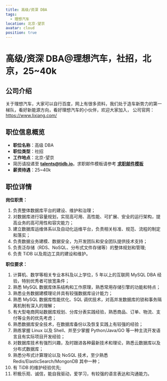 ```yaml
---
title: 高级/资深 DBA
tags:
  - 理想汽车
location: 北京-望京
avatar: cloud
position: true
---
```


# 高级/资深 DBA@理想汽车，社招，北京，25~40k

## 公司介绍

关于理想汽车，大家可以自行百度，网上有很多资料，我们处于造车新势力的第一梯队，看好新能源方向，看好理想汽车的小伙伴，欢迎大家加入， 公司官网：https://www.lixiang.com/

## 职位信息概览

- **职位名称**：高级 DBA
- **职位类型**：社招
- **工作地点**：北京-望京
- 简历请投递至 <a mailto="talents@tidb.io">**talents@tidb.io**</a>。求职邮件模板请参考 **[求职邮件模板](https://asktug.com/t/topic/62932)**
- **薪资待遇**：25~40k

## 职位详情

**岗位职责：**

1. 负责整体数据库平台的建设、维护和治理；
2. 对数据库进行容量规划，实现高可用、高性能、可扩展、安全的运行架构，提高业务的高可用性和容灾能力；
3. 建立数据库运维体系以及自动化运维平台，负责相关标准、规范、流程的制定和落实；
4. 负责数据业务建模、数据安全，为开发团队和安全团队提供技术支持；
5. 负责泛存储（RDS、NoSQL、分布式文件存储等）的整体规划和管理;
6. 负责 TiDB 以及周边工具的建设和维护。

**职位要求：**

1. 计算机、数学等相关专业本科及以上学位，5 年以上的互联网 MySQL DBA 经验，特别优秀者可放宽条件；
2. 熟悉 MySQL 数据库体系结构和工作原理，熟悉常用存储引擎的功能和特点；
3. 熟悉业务数据建模理论并具有较强数据库设计能力；
4. 熟悉 MySQL 数据库性能优化、SQL 调优技术，对高并发数据库的锁和事务隔离机制有深入的理解；
5. 有大型电商网站数据库规划、分库分表实践经验，熟悉商品、订单、物流、支付等业务的优先考虑；
6. 熟悉数据库安全技术，在数据库备份以及恢复实践上有较强的经验；
7. 熟练掌握 Linux 以及 Shell、并至少掌握 Python/Java/GO 等一种主流开发语言且有实际项目开发经验；
8. 对数据库技术有强烈兴趣，及时跟进各种最新技术和理论，熟悉云数据库以及分布式数据库；
9. 熟悉分布式计算理论以及 NoSQL 技术，至少熟悉 Redis/ElasticSearch/MongonDB 其中一种；
10. 有 TiDB 的维护经验优先;
11. 积极乐观、诚信，能自我驱动，爱学习，有较强的语言表达和沟通能力。
